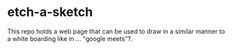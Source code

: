 # etch-a-sketch
This repo holds a web page that can be used to draw in a similar manner to a white boarding like in ... "google meets"?.
